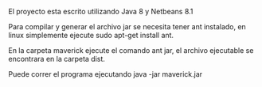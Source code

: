 El proyecto esta escrito utilizando Java 8 y Netbeans 8.1

Para compilar y generar el archivo jar se necesita tener ant instalado, en linux simplemente ejecute sudo apt-get install ant.

En la carpeta maverick ejecute el comando ant jar, el archivo ejecutable se encontrara en la carpeta dist.

Puede correr el programa ejecutando java -jar maverick.jar
